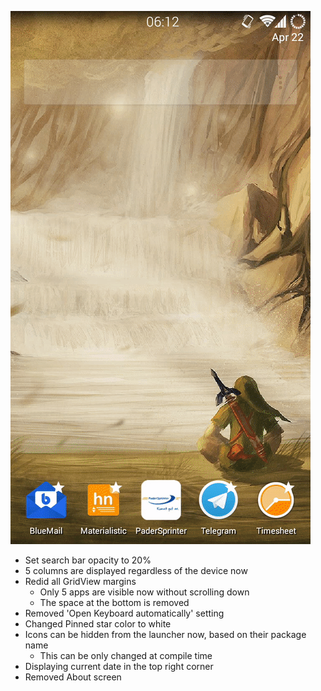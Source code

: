 ![](https://github.com/Gira-X/HayaiLauncher/raw/master/screencast/1.gif)

* Set search bar opacity to 20%
* 5 columns are displayed regardless of the device now
* Redid all GridView margins
  * Only 5 apps are visible now without scrolling down
  * The space at the bottom is removed
* Removed 'Open Keyboard automatically' setting
* Changed Pinned star color to white
* Icons can be hidden from the launcher now, based on their package name
  * This can be only changed at compile time
* Displaying current date in the top right corner
* Removed About screen
